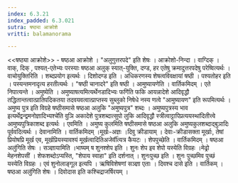 ```yaml
---
index: 6.3.21
index_padded: 6.3.021
sutra: षष्ठ्या आक्रोशे
vritti: balamanorama

---
```

<<षष्ठ्या आक्रोशे>> - षष्ठआ आक्रोशे । "अलुगुत्तरपदे" इति शेषः । आक्रोशो-निन्दा । वाग्दिक् । वाक्, दिक् , पश्यत्-एतेभ्यः परस्याः षष्ठआ अलुक् स्यात्-युक्ति, दण्ड, हर एतेषु क्रमादुत्तरपदेषु परेष्वित्यर्थः । वाचोयुक्तिरिति । शब्दप्रयोग इत्यर्थः । दिशोदण्ड इति । अधिकरणस्य शेषत्वविवक्षायां षष्ठी । पश्यतोहर इति । पस्यन्तमनादृत्य हरतीत्यर्थः । "षष्ठी चानादरे" इति षष्ठी । आमुष्यायणेति । वार्तिकमिदम् । एते निपात्यन्ते । अमुष्येति । अमुष्याषत्यमित्यर्थेनडादिभ्यः फगि॑ति फकि आयन्नादेशे आदिवृद्धौ तद्धितान्तत्वात्प्रातिपदिकतया तदवयवत्वात्प्राप्तस्य सुब्लुको निषेधे नस्य णत्वे "आमुष्यायण" इति रूपमित्यर्थः । अमुष्य पुत्र इति विग्रहे षष्ठीसमासे षष्ठआ अलुकि "अमुष्यपुत्र" शब्दः । अमुष्यपुत्रस्य भाव इत्यर्थेद्वन्द्वमनोज्ञादिभ्यश्चे॑ति वुञि अकादेशे पुत्रशब्दात्सुपो लुकि आदिवृद्धौ स्त्रीत्वाट्टापिप्रत्ययस्था॑दितीत्त्वे आमुष्यपुत्रिकाशब्द इत्यर्थः । एवमिति । अमुष्य कुलमिति षष्ठीसमासे षष्ठआ अलुकि अमुष्यकुलशब्दाद्बुञादिः पूर्ववदित्यर्थः । देवानामिति । वार्तिकमिदम् ।मूर्खः-अज्ञः ।दिवु क्रीडायाम् । देवाः-क्रीडासक्ता मूर्खाः, तेषां प्रियोषप्रि मूर्ख एव, मूर्खप्रियस्यावश्यं मूर्खत्वादितिअजेर्वी॑त्यत्र कैयटः । शेपपुच्छेति । वार्तिकमिदम् । षष्ठआ अलु॑गिति सेषः । सञ्ज्ञायामिति ।भाष्यम् ष शुनश्शेप इति । शुनः शेप इव शेपो यस्येति विग्रहः ।मेढ्रो मेहनशेपसी॑ । शेफशब्दोऽप्यस्ति, "शेपाय स्वाहा" इति दर्शनात् । शुनःपुच्छ इति । शुनः पुच्छमिव पुच्छं यस्येति विग्रहः । एवं शुनोलाङ्गूल इत्यपि । ऋषिविशेषणां सञ्ज्ञा एताः । दिवश्च दासे इति । वार्तिकम् ।षष्ठआ अलु॑गिति शेषः । दिवोदास इति कश्चिद्राजर्षिरयम् । 